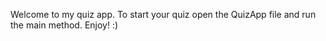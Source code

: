 Welcome to my quiz app.
To start your quiz open the QuizApp file and run the main method.
Enjoy! :)
